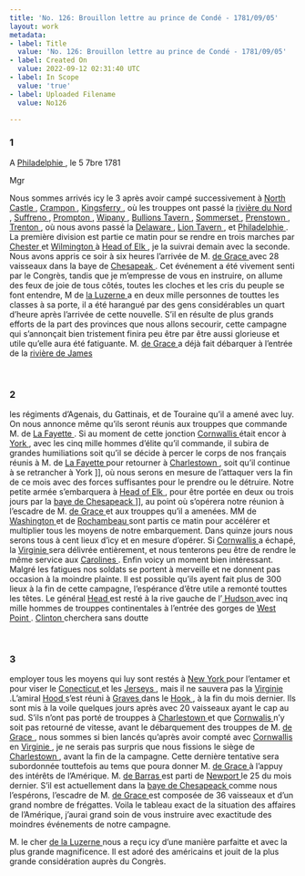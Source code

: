 ```yaml
---
title: 'No. 126: Brouillon lettre au prince de Condé - 1781/09/05'
layout: work
metadata:
- label: Title
  value: 'No. 126: Brouillon lettre au prince de Condé - 1781/09/05'
- label: Created On
  value: 2022-09-12 02:31:40 UTC
- label: In Scope
  value: 'true'
- label: Uploaded Filename
  value: No126

---
```

<div class="pages">
<div id="page-32541637">
<h3><a name="page-32541637">1</a></h3>
<div class="page-content">
<p>A  <a href="../subjects/32162804.html" title="Philadelphia, Pennsylvania"> Philadelphie </a>, le 5 7bre 1781</p>
<p>Mgr</p>
<p>Nous sommes arrivés icy le 3 après avoir campé successivement <span class="line-break"> </span>à <a href="../subjects/32166203.html" title="North Castle, New York"> North Castle </a>, <a href="../subjects/32162969.html" title="Crompond, New York"> Crampon </a>, <a href="../subjects/32163335.html" title="King’s Ferry, New York "> Kingsferry </a>, où les trouppes ont passé <span class="line-break"> </span>la <a href="../subjects/32162961.html" title="Hudson River"> rivière du Nord </a>, <a href="../subjects/32162971.html" title="Suffern’s Tavern"> Suffreno </a>, <a href="../subjects/32162972.html" title="Pompton, New Jersey"> Prompton </a>, <a href="../subjects/32162973.html" title="Wippany, New Jersey"> Wipany </a>, <a href="../subjects/32162974.html" title="Bullion's Tavern"> Bullions Tavern </a>, <span class="line-break"> </span><a href="../subjects/32162975.html" title="Somerset Court House, New Jersey"> Sommerset </a>, <a href="../subjects/32163312.html" title="Princeton, New Jersey"> Prenstown </a>, <a href="../subjects/32162954.html" title=" Trenton, New Jersey"> Trenton </a>, où nous avons passé la <a href="../subjects/32162952.html" title="Delaware River"> Delaware </a>, <span class="line-break"> </span><a href="../subjects/32162977.html" title="Red Lion Tavern "> Lion Tavern </a>, et <a href="../subjects/32162804.html" title="Philadelphia, Pennsylvania"> Philadelphie </a>. La première division est partie <span class="line-break"> </span>ce matin pour se rendre en trois marches par <a href="../subjects/32162955.html" title="Chester, Pennsylvania"> Chester </a> et <a href="../subjects/32162978.html" title=" Wilmington, Delaware "> Wilmington </a> <span class="line-break"> </span>à <a href="../subjects/32162871.html" title="Head of Elk, Maryland "> Head of Elk </a>, je la suivrai demain avec la seconde. Nous avons <span class="line-break"> </span>appris ce soir à six heures l’arrivée de M. <a href="../subjects/32162948.html" title="François Joseph Paul de Grasse; 1722-1788"> de Grace </a> avec 28 <span class="line-break"> </span>vaisseaux dans la baye de <a href="../subjects/32162873.html" title="Chesapeake Bay"> Chesapeak </a>. Cet événement a été <span class="line-break"> </span>vivement senti par le Congrès, tandis que je m’empresse de <span class="line-break"> </span>vous en instruire, on allume des feux de joie de tous côtés, toutes les <span class="line-break"> </span>cloches et les cris du peuple se font entendre, M de <a href="../subjects/32166453.html" title="Ann-César de la Luzerne; 1741-1791"> la Luzerne </a> <span class="line-break"> </span>a en deux mille personnes de touttes les classes à sa porte, il a été <span class="line-break"> </span>harangué par des gens considérables un quart d’heure après <span class="line-break"> </span>l’arrivée de cette nouvelle. S’il en résulte de plus grands <span class="line-break"> </span>efforts de la part des provinces que nous allons secourir, cette <span class="line-break"> </span>campagne qui s’annonçait bien tristement finira peu être par <span class="line-break"> </span>être aussi glorieuse et utile qu’elle aura été fatiguante. M. <a href="../subjects/32162948.html" title="François Joseph Paul de Grasse; 1722-1788"> de <span class="line-break"> </span>Grace </a> a déjà fait débarquer à l’entrée de la <a href="../subjects/32162814.html" title="James River"> rivière de James </a></p>
</div>
</div>
<br />
<div id="page-32541638">
<h3><a name="page-32541638">2</a></h3>
<div class="page-content">
<p> les régiments d’Agenais, du Gattinais, et de Touraine qu’il a amené <span class="line-break"> </span>avec luy. On nous annonce même qu’ils seront réunis aux trouppes que <span class="line-break"> </span>commande M. de <a href="../subjects/32162869.html" title="Gilbert du Motier, marquis de Lafayette; 1757-1834"> La Fayette </a>. Si au moment de cette jonction <a href="../subjects/32162980.html" title="Charles Cornwallis, 1st Marquess Cornwallis; 1738-1805"> Cornwallis </a> <span class="line-break"> </span>était encor à <a href="../subjects/32162880.html" title=" Yorktown, Virginia "> York </a>, avec les cinq mille hommes d’élite qu’il commande, <span class="line-break"> </span>il subira de grandes humiliations soit qu’il se décide à percer le <span class="line-break"> </span>corps de nos français réunis à M. de <a href="../subjects/32162869.html" title="Gilbert du Motier, marquis de Lafayette; 1757-1834"> La Fayette </a> pour retourner <span class="line-break"> </span>à <a href="../subjects/32162842.html" title="Charleston, South Carolina"> Charlestown </a>, soit qu’il continue à se retrancher à York ]], <span class="line-break"> </span>où nous serons en mesure de l’attaquer vers la fin de ce mois avec <span class="line-break"> </span>des forces suffisantes pour le prendre ou le détruire. Notre petite <span class="line-break"> </span>armée s’embarquera à <a href="../subjects/32162871.html" title="Head of Elk, Maryland "> Head of Elk </a>, pour être portée en deux ou <span class="line-break"> </span>trois jours par la <a href="../subjects/32162873.html" title="Chesapeake Bay"> baye de Chesapeack </a> ]], au point où s’opérera <span class="line-break"> </span>notre réunion à l’escadre de M. <a href="../subjects/32162948.html" title="François Joseph Paul de Grasse; 1722-1788"> de Grace </a> et aux trouppes qu’il <span class="line-break"> </span>a amenées. MM de <a href="../subjects/32162841.html" title="George Washington; 1732-1799"> Washington </a> et de <a href="../subjects/32166229.html" title="Jean-Baptiste Donatien de Vimeur de Rochambeau; 1725-1807"> Rochambeau </a> sont partis <span class="line-break"> </span>ce matin pour accélérer et multiplier tous les moyens de notre <span class="line-break"> </span>embarquement. Dans quinze jours nous serons tous à cent lieux <span class="line-break"> </span>d’icy et en mesure d’opérer. Si <a href="../subjects/32162980.html" title="Charles Cornwallis, 1st Marquess Cornwallis; 1738-1805"> Cornwallis </a> a échapé, la <span class="line-break"> </span><a href="../subjects/32162817.html" title="Virginia"> Virginie </a> sera délivrée entièrement, et nous tenterons peu être de rendre <span class="line-break"> </span>le même service aux <a href="../subjects/32162965.html" title="The Carolinas"> Carolines </a>. Enfin voicy un moment bien <span class="line-break"> </span>intéressant. Malgré les fatigues nos soldats se portent à merveille <span class="line-break"> </span>et ne donnent pas occasion à la moindre plainte. Il est possible qu’ils <span class="line-break"> </span>ayent fait plus de 300 lieux à la fin de cette campagne, l’espérance <span class="line-break"> </span>d’être utile a remonté touttes les têtes. Le général <a href="../subjects/32166501.html" title="William Heath; 1737-1814"> Head </a> est resté à <span class="line-break"> </span>la rive gauche de l’<a href="../subjects/32162961.html" title="Hudson River"> Hudson </a> avec inq mille hommes de trouppes continentales <span class="line-break"> </span>à l’entrée des gorges de <a href="../subjects/32162981.html" title="West Point, New York"> West Point </a>. <a href="../subjects/32162898.html" title="Henry Clinton; 1730-1795"> Clinton </a> cherchera sans doutte </p>
</div>
</div>
<br />
<div id="page-32541639">
<h3><a name="page-32541639">3</a></h3>
<div class="page-content">
<p>employer tous les moyens qui luy sont restés à <a href="../subjects/32162830.html" title=" New York "> New York </a> pour l’entamer <span class="line-break"> </span>et pour viser le <a href="../subjects/32162919.html" title="Connecticut"> Conecticut </a> et les <a href="../subjects/32166197.html" title="New Jersey"> Jerseys </a>, mais il ne sauvera pas <span class="line-break"> </span>la <a href="../subjects/32162817.html" title="Virginia"> Virginie </a>.L’amiral <a href="../subjects/32162983.html" title="Samuel Hood; 1724-1816"> Hood </a> s’est réuni à <a href="../subjects/32162892.html" title="Thomas Graves; 1725-1802"> Graves </a> dans le <a href="../subjects/32162958.html" title="Sandy Hook, New Jersey"> Hook </a>, à la fin <span class="line-break"> </span>du mois dernier. Ils sont mis à la voile quelques jours après avec 20 vaisseaux <span class="line-break"> </span>ayant le cap au sud. S’ils n’ont pas porté de trouppes à <a href="../subjects/32162842.html" title="Charleston, South Carolina"> Charlestown </a> <span class="line-break"> </span>et que <a href="../subjects/32162980.html" title="Charles Cornwallis, 1st Marquess Cornwallis; 1738-1805"> Cornwalis </a> n’y soit pas retourné de vitesse, avant le <span class="line-break"> </span>débarquement des trouppes de M. <a href="../subjects/32162948.html" title="François Joseph Paul de Grasse; 1722-1788"> de Grace </a>, nous sommes si bien lancés <span class="line-break"> </span>qu’après avoir compté avec <a href="../subjects/32162980.html" title="Charles Cornwallis, 1st Marquess Cornwallis; 1738-1805"> Cornwallis </a> en <a href="../subjects/32162817.html" title="Virginia"> Virginie </a>, je ne serais pas <span class="line-break"> </span>surpris que nous fissions le siège de <a href="../subjects/32162842.html" title="Charleston, South Carolina"> Charlestown </a>, avant la fin de la <span class="line-break"> </span>campagne. Cette dernière tentative sera subordonnée touttefois au tems <span class="line-break"> </span>que poura donner M. <a href="../subjects/32162948.html" title="François Joseph Paul de Grasse; 1722-1788"> de Grace </a> à l’appuy des intérêts de l’Amérique. <span class="line-break"> </span>M. <a href="../subjects/32162993.html" title="Jacques-Melchior de Barras de Saint-Laurent; 1720-1792"> de Barras </a> est parti de <a href="../subjects/32162914.html" title="Newport, Rhode Island"> Newport </a> le 25 du mois dernier. S’il est <span class="line-break"> </span>actuellement dans la <a href="../subjects/32162873.html" title="Chesapeake Bay"> baye de Chesapeack </a> comme nous l’espérons, <span class="line-break"> </span>l’escadre de M. <a href="../subjects/32162948.html" title="François Joseph Paul de Grasse; 1722-1788"> de Grace </a> est composée de 36 vaisseaux et d’un <span class="line-break"> </span>grand nombre de frégattes. Voila le tableau exact de la <span class="line-break"> </span>situation des affaires de l’Amérique, j’aurai grand soin de <span class="line-break"> </span>vous instruire avec exactitude des moindres  événements de notre campagne.</p>
<p>M. le cher <a href="../subjects/32166453.html" title="Ann-César de la Luzerne; 1741-1791"> de la Luzerne </a> nous a reçu icy d’une manière parfaitte <span class="line-break"> </span>et avec la plus grande magnificence. Il est adoré des américains et <span class="line-break"> </span>jouit de la plus grande considération auprès du Congrès. </p>
</div>
</div>
<br />
</div>

